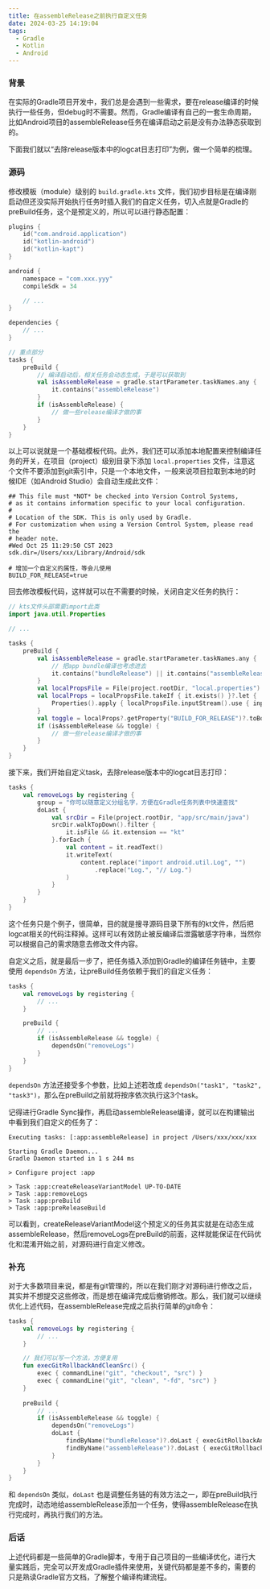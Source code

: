 ```yaml
---
title: 在assembleRelease之前执行自定义任务
date: 2024-03-25 14:19:04
tags:
  - Gradle
  - Kotlin
  - Android
---
```


### 背景

在实际的Gradle项目开发中，我们总是会遇到一些需求，要在release编译的时候执行一些任务，但debug时不需要。然而，Gradle编译有自己的一套生命周期，比如Android项目的assembleRelease任务在编译启动之前是没有办法静态获取到的。

下面我们就以“去除release版本中的logcat日志打印”为例，做一个简单的梳理。

### 源码

修改模板（module）级别的 `build.gradle.kts` 文件，我们初步目标是在编译刚启动但还没实际开始执行任务时插入我们的自定义任务，切入点就是Gradle的preBuild任务，这个是预定义的，所以可以进行静态配置：

```kotlin
plugins {
    id("com.android.application")
    id("kotlin-android")
    id("kotlin-kapt")
}

android {
    namespace = "com.xxx.yyy"
    compileSdk = 34

    // ...
}

dependencies {
    // ...
}

// 重点部分
tasks {
    preBuild {
        // 编译启动后，相关任务会动态生成，于是可以获取到
        val isAssembleRelease = gradle.startParameter.taskNames.any {
            it.contains("assembleRelease")
        }
        if (isAssembleRelease) {
            // 做一些release编译才做的事
        }
    }
}
```

以上可以说就是一个基础模板代码。此外，我们还可以添加本地配置来控制编译任务的开关，在项目（project）级别目录下添加 `local.properties` 文件，注意这个文件不要添加到git索引中，只是一个本地文件，一般来说项目拉取到本地的时候IDE（如Android Studio）会自动生成此文件：

```
## This file must *NOT* be checked into Version Control Systems,
# as it contains information specific to your local configuration.
#
# Location of the SDK. This is only used by Gradle.
# For customization when using a Version Control System, please read the
# header note.
#Wed Oct 25 11:29:50 CST 2023
sdk.dir=/Users/xxx/Library/Android/sdk

# 增加一个自定义的属性，等会儿使用
BUILD_FOR_RELEASE=true
```

回去修改模板代码，这样就可以在不需要的时候，关闭自定义任务的执行：

```kotlin
// kts文件头部需要import此类
import java.util.Properties

// ...

tasks {
    preBuild {
        val isAssembleRelease = gradle.startParameter.taskNames.any {
            // 把app bundle编译也考虑进去
            it.contains("bundleRelease") || it.contains("assembleRelease")
        }
        val localPropsFile = File(project.rootDir, "local.properties")
        val localProps = localPropsFile.takeIf { it.exists() }?.let {
            Properties().apply { localPropsFile.inputStream().use { input -> load(input) } }
        }
        val toggle = localProps?.getProperty("BUILD_FOR_RELEASE")?.toBoolean() ?: true
        if (isAssembleRelease && toggle) {
            // 做一些release编译才做的事
        }
    }
}
```

接下来，我们开始自定义task，去除release版本中的logcat日志打印：

```kotlin
tasks {
    val removeLogs by registering {
        group = "你可以随意定义分组名字，方便在Gradle任务列表中快速查找"
        doLast {
            val srcDir = File(project.rootDir, "app/src/main/java")
            srcDir.walkTopDown().filter {
                it.isFile && it.extension == "kt"
            }.forEach {
                val content = it.readText()
                it.writeText(
                    content.replace("import android.util.Log", "")
                        .replace("Log.", "// Log.")
                )
            }
        }
    }
}
```

这个任务只是个例子，很简单，目的就是搜寻源码目录下所有的kt文件，然后把logcat相关的代码注释掉。这样可以有效防止被反编译后泄露敏感字符串，当然你可以根据自己的需求随意去修改文件内容。

自定义之后，就是最后一步了，把任务插入添加到Gradle的编译任务链中，主要使用 `dependsOn` 方法，让preBuild任务依赖于我们的自定义任务：

```kotlin
tasks {
    val removeLogs by registering {
        // ...
    }

    preBuild {
        // ...
        if (isAssembleRelease && toggle) {
            dependsOn("removeLogs")
        }
    }
}
```

`dependsOn` 方法还接受多个参数，比如上述若改成 `dependsOn("task1", "task2", "task3")`，那么在preBuild之前就将按序依次执行这3个task。 

记得进行Gradle Sync操作，再启动assembleRelease编译，就可以在构建输出中看到我们自定义的任务了：

```
Executing tasks: [:app:assembleRelease] in project /Users/xxx/xxx/xxx

Starting Gradle Daemon...
Gradle Daemon started in 1 s 244 ms

> Configure project :app

> Task :app:createReleaseVariantModel UP-TO-DATE
> Task :app:removeLogs
> Task :app:preBuild
> Task :app:preReleaseBuild
```

可以看到，createReleaseVariantModel这个预定义的任务其实就是在动态生成assembleRelease，然后removeLogs在preBuild的前面，这样就能保证在代码优化和混淆开始之前，对源码进行自定义修改。

### 补充

对于大多数项目来说，都是有git管理的，所以在我们刚才对源码进行修改之后，其实并不想提交这些修改，而是想在编译完成后撤销修改。那么，我们就可以继续优化上述代码，在assembleRelease完成之后执行简单的git命令：

```kotlin
tasks {
    val removeLogs by registering {
        // ...
    }

    // 我们可以写一个方法，方便复用
    fun execGitRollbackAndCleanSrc() {
        exec { commandLine("git", "checkout", "src") }
        exec { commandLine("git", "clean", "-fd", "src") }
    }
    
    preBuild {
        // ...
        if (isAssembleRelease && toggle) {
            dependsOn("removeLogs")
            doLast {
                findByName("bundleRelease")?.doLast { execGitRollbackAndCleanSrc() }
                findByName("assembleRelease")?.doLast { execGitRollbackAndCleanSrc() }
            }
        }
    }
}
```

和 `dependsOn` 类似，`doLast` 也是调整任务链的有效方法之一，即在preBuild执行完成时，动态地给assembleRelease添加一个任务，使得assembleRelease在执行完成时，再执行我们的方法。

### 后话

上述代码都是一些简单的Gradle脚本，专用于自己项目的一些编译优化，进行大量实践后，完全可以开发成Gradle插件来使用，关键代码都是差不多的，需要的只是熟读Gradle官方文档，了解整个编译构建流程。
